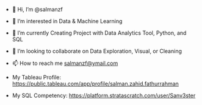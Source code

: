 - 👋 Hi, I’m @salmanzf
- 👀 I’m interested in Data & Machine Learning
- 🌱 I’m currently Creating Project with Data Analytics Tool, Python, and SQL
- 💞️ I’m looking to collaborate on Data Exploration, Visual, or Cleaning
- 📫 How to reach me salmanzf@ymail.com
- My Tableau Profile: https://public.tableau.com/app/profile/salman.zahid.fathurrahman


- My SQL Competency: https://platform.stratascratch.com/user/Sanv3ster

<!---
salmanzf/salmanzf is a ✨ special ✨ repository because its `README.md` (this file) appears on your GitHub profile.
You can click the Preview link to take a look at your changes.
--->
